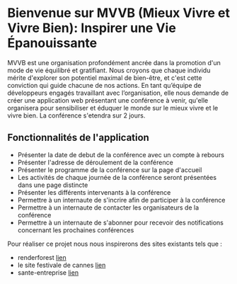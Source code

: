 # Bienvenue sur MVVB (Mieux Vivre et Vivre Bien): Inspirer une Vie Épanouissante
MVVB est une organisation profondément ancrée dans la promotion d'un mode de vie équilibré et gratifiant. Nous croyons que chaque individu mérite d'explorer son potentiel maximal de bien-être, et c'est cette conviction qui guide chacune de nos actions. En tant qu’équipe de développeurs engagés travaillant avec l’organisation, elle nous demande de créer une application web présentant une conférence à venir, qu'elle organisera pour sensibiliser et éduquer le monde sur le mieux vivre et le vivre bien. 
La conférence s'etendra sur 2 jours.

## Fonctionnalités de l'application
* Présenter la date de debut de la conférence avec un compte à rebours
* Présenter l'adresse de déroulement de la conférence
* Présenter le programme de la conférence sur la page d'accueil
* Les activités de chaque journée de la conférence seront présentées dans une page distincte
* Présenter les différents intervenants à la conférence
* Permettre à un internaute de s'incrire afin de participer à la conférence
* Permettre à un internaute de contacter les organisateurs de la conférence
* Permettre à un internaute de s'abonner pour recevoir des notifications concernant les prochaines conférences
  
Pour réaliser ce projet nous nous inspirerons des sites existants tels que :  
* renderforest [lien](https://www.renderforest.com/fr/websites/conference)  
* le site festivale de cannes [lien](https://www.festival-cannes.com)
* sante-entreprise [lien](https://sante-entreprise.ca/nutrition/)